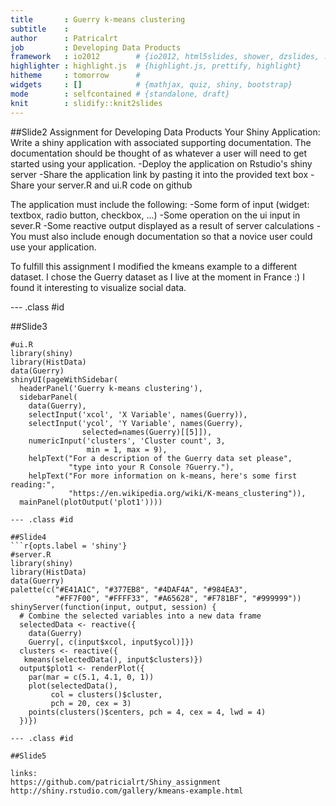 ```yaml
---
title       : Guerry k-means clustering
subtitle    : 
author      : Patricalrt
job         : Developing Data Products
framework   : io2012        # {io2012, html5slides, shower, dzslides, ...}
highlighter : highlight.js  # {highlight.js, prettify, highlight}
hitheme     : tomorrow      # 
widgets     : []            # {mathjax, quiz, shiny, bootstrap}
mode        : selfcontained # {standalone, draft}
knit        : slidify::knit2slides
---
```


##Slide2
Assignment for Developing Data Products
Your Shiny Application:
Write a shiny application with associated supporting documentation. The documentation should be thought of as whatever a user will need to get started using your application.
-Deploy the application on Rstudio's shiny server
-Share the application link by pasting it into the provided text box
-Share your server.R and ui.R code on github

The application must include the following:
-Some form of input (widget: textbox, radio button, checkbox, ...)
-Some operation on the ui input in sever.R
-Some reactive output displayed as a result of server calculations
-You must also include enough documentation so that a novice user could use your application.

To fulfill this assignment I modified the kmeans example to a different dataset. I chose the Guerry dataset as I live at the moment in France :) I found it interesting to visualize social data.

--- .class #id 

##Slide3
```r{opts.label = 'shiny'}
#ui.R
library(shiny)
library(HistData)
data(Guerry)
shinyUI(pageWithSidebar(
  headerPanel('Guerry k-means clustering'),
  sidebarPanel(
    data(Guerry),
    selectInput('xcol', 'X Variable', names(Guerry)),
    selectInput('ycol', 'Y Variable', names(Guerry),
                selected=names(Guerry)[[5]]),
    numericInput('clusters', 'Cluster count', 3,
                 min = 1, max = 9),
    helpText("For a description of the Guerry data set please",
             "type into your R Console ?Guerry."),
    helpText("For more information on k-means, here's some first reading:",
             "https://en.wikipedia.org/wiki/K-means_clustering")),
  mainPanel(plotOutput('plot1'))))

--- .class #id 

##Slide4
```r{opts.label = 'shiny'}
#server.R
library(shiny)
library(HistData)
data(Guerry)
palette(c("#E41A1C", "#377EB8", "#4DAF4A", "#984EA3",
          "#FF7F00", "#FFFF33", "#A65628", "#F781BF", "#999999"))
shinyServer(function(input, output, session) {
  # Combine the selected variables into a new data frame
  selectedData <- reactive({
    data(Guerry)
    Guerry[, c(input$xcol, input$ycol)]})
  clusters <- reactive({
   kmeans(selectedData(), input$clusters)})
  output$plot1 <- renderPlot({
    par(mar = c(5.1, 4.1, 0, 1))
    plot(selectedData(),
         col = clusters()$cluster,
         pch = 20, cex = 3)
    points(clusters()$centers, pch = 4, cex = 4, lwd = 4)
  })})

--- .class #id 

##Slide5

links: 
https://github.com/patricialrt/Shiny_assignment
http://shiny.rstudio.com/gallery/kmeans-example.html
